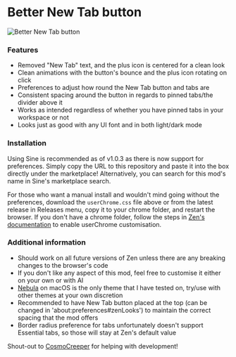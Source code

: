 # Better New Tab button

![Better New Tab button](https://github.com/user-attachments/assets/491f3bac-897c-4e9b-bc76-51f802fa8727)

### Features
- Removed "New Tab" text, and the plus icon is centered for a clean look
- Clean animations with the button's bounce and the plus icon rotating on click
- Preferences to adjust how round the New Tab button and tabs are
- Consistent spacing around the button in regards to pinned tabs/the divider above it
- Works as intended regardless of whether you have pinned tabs in your workspace or not
- Looks just as good with any UI font and in both light/dark mode

### Installation
Using Sine is recommended as of v1.0.3 as there is now support for preferences. Simply copy the URL to this repository and paste it into the box directly under the marketplace! Alternatively, you can search for this mod's name in Sine's marketplace search.

For those who want a manual install and wouldn't mind going without the preferences, download the ``userChrome.css`` file above or from the latest release in Releases menu, copy it to your chrome folder, and restart the browser. If you don't have a chrome folder, follow the steps in [Zen's documentation](https://docs.zen-browser.app/guides/live-editing) to enable userChrome customisation.

### Additional information

- Should work on all future versions of Zen unless there are any breaking changes to the browser's code
- If you don't like any aspect of this mod, feel free to customise it either on your own or with AI
- [Nebula](https://github.com/JustAdumbPrsn/Zen-Nebula/tree/main) on macOS is the only theme that I have tested on, try/use with other themes at your own discretion
- Recommended to have New Tab button placed at the top (can be changed in 'about:preferences#zenLooks') to maintain the correct spacing that the mod offers
- Border radius preference for tabs unfortunately doesn't support Essential tabs, so those will stay at Zen's default value

Shout-out to [CosmoCreeper](https://github.com/CosmoCreeper) for helping with development!
